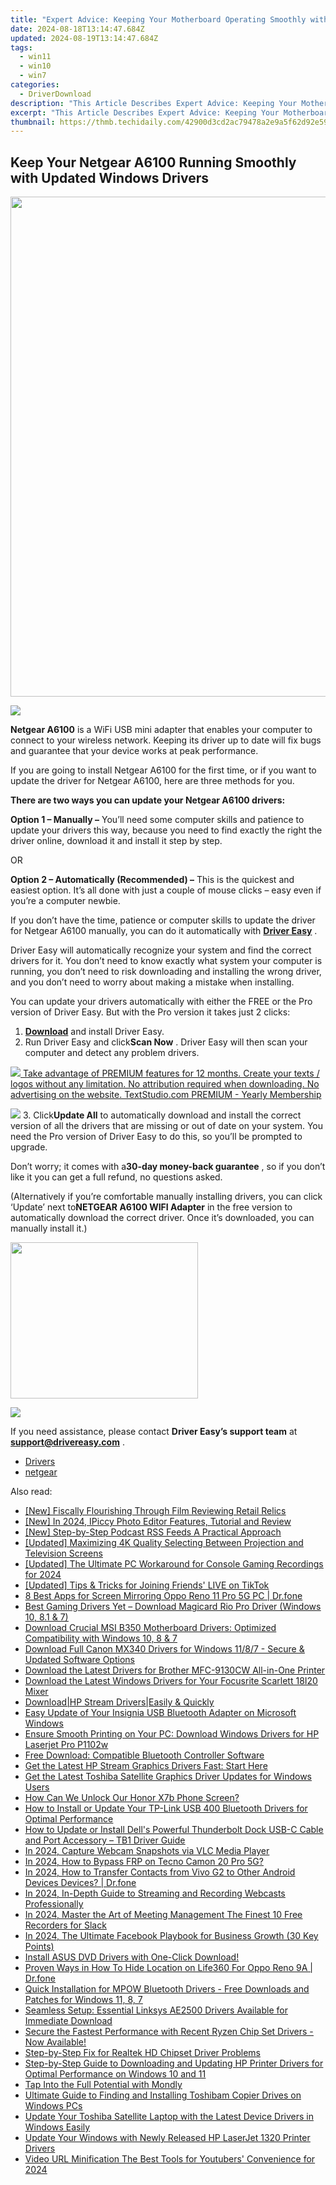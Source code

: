 ```yaml
---
title: "Expert Advice: Keeping Your Motherboard Operating Smoothly with Updated Drivers in Windows"
date: 2024-08-18T13:14:47.684Z
updated: 2024-08-19T13:14:47.684Z
tags:
  - win11
  - win10
  - win7
categories:
  - DriverDownload
description: "This Article Describes Expert Advice: Keeping Your Motherboard Operating Smoothly with Updated Drivers in Windows"
excerpt: "This Article Describes Expert Advice: Keeping Your Motherboard Operating Smoothly with Updated Drivers in Windows"
thumbnail: https://thmb.techidaily.com/42900d3cd2ac79478a2e9a5f62d92e59b26835c360208046bfffff6e9458bb6e.jpg
---
```


## Keep Your Netgear A6100 Running Smoothly with Updated Windows Drivers

<!-- affiliate ads begin -->
<a href="https://aspironcom.sjv.io/c/5597632/1941789/21554" target="_top" id="1941789"><img src="//a.impactradius-go.com/display-ad/21554-1941789" border="0" alt="" width="650" height="800"/></a><img height="0" width="0" src="https://imp.pxf.io/i/5597632/1941789/21554" style="position:absolute;visibility:hidden;" border="0" />
<!-- affiliate ads end -->
![](https://images.drivereasy.com/wp-content/uploads/2019/09/NETGEAR-A6100.png)

**Netgear A6100** is a WiFi USB mini adapter that enables your computer to connect to your wireless network. Keeping its driver up to date will fix bugs and guarantee that your device works at peak performance.

 If you are going to install Netgear A6100 for the first time, or if you want to update the driver for Netgear A6100, here are three methods for you.

**There are two ways you can update your Netgear A6100 drivers:**

**Option 1 – Manually –** You’ll need some computer skills and patience to update your drivers this way, because you need to find exactly the right the driver online, download it and install it step by step.

OR

**Option 2 – Automatically (Recommended) –** This is the quickest and easiest option. It’s all done with just a couple of mouse clicks – easy even if you’re a computer newbie.

 If you don’t have the time, patience or computer skills to update the driver for Netgear A6100 manually, you can do it automatically with **[Driver Easy](https://tools.techidaily.com/drivereasy/download/)**  .

 Driver Easy will automatically recognize your system and find the correct drivers for it. You don’t need to know exactly what system your computer is running, you don’t need to risk downloading and installing the wrong driver, and you don’t need to worry about making a mistake when installing.

 You can update your drivers automatically with either the FREE or the Pro version of Driver Easy. But with the Pro version it takes just 2 clicks:

1. **[Download](https://tools.techidaily.com/drivereasy/download/)**  and install Driver Easy.
2. Run Driver Easy and click**Scan Now** . Driver Easy will then scan your computer and detect any problem drivers.  
<!-- affiliate ads begin -->
<a href="https://secure.textstudio.com/order/checkout.php?PRODS=35633309&QTY=1&AFFILIATE=108875&CART=1"> <img src="https://secure.avangate.com/images/merchant/d6eb8222c9718486bdabce8b897380f7/products/3_premium-icon.png" border="0"> Take advantage of PREMIUM features for 12 months. 
Create your texts / logos without any limitation. 
No attribution required when downloading. 
No advertising on the website. 
 TextStudio.com  PREMIUM - Yearly Membership</a>
<!-- affiliate ads end -->
![](https://images.drivereasy.com/wp-content/uploads/2018/07/9-3.png)
3. Click**Update All** to automatically download and install the correct version of all the drivers that are missing or out of date on your system. You need the Pro version of Driver Easy to do this, so you’ll be prompted to upgrade.  

 Don’t worry; it comes with a**30-day money-back guarantee** , so if you don’t like it you can get a full refund, no questions asked.  

 (Alternatively if you’re comfortable manually installing drivers, you can click ‘Update’ next to**NETGEAR A6100 WIFI Adapter** in the free version to automatically download the correct driver. Once it’s downloaded, you can manually install it.)  
<!-- affiliate ads begin -->
<a href="https://dhgate.sjv.io/c/5597632/1678785/12108" target="_top" id="1678785"><img src="//a.impactradius-go.com/display-ad/12108-1678785" border="0" alt="" width="300" height="250"/></a>
<!-- affiliate ads end -->
![](https://images.drivereasy.com/wp-content/uploads/2018/07/10-1.png)

 If you need assistance, please contact **Driver Easy’s support team** at [**support@drivereasy.com**](https://tools.techidaily.com/drivereasy/download/) .

* [Drivers](https://tools.techidaily.com/drivereasy/download/)
* [netgear](https://tools.techidaily.com/drivereasy/download/)

<ins class="adsbygoogle"
     style="display:block"
     data-ad-format="autorelaxed"
     data-ad-client="ca-pub-7571918770474297"
     data-ad-slot="1223367746"></ins>



<ins class="adsbygoogle"
     style="display:block"
     data-ad-client="ca-pub-7571918770474297"
     data-ad-slot="8358498916"
     data-ad-format="auto"
     data-full-width-responsive="true"></ins>

<span class="atpl-alsoreadstyle">Also read:</span>
<div><ul>
<li><a href="https://youtube-help.techidaily.com/new-fiscally-flourishing-through-film-reviewing-retail-relics/"><u>[New] Fiscally Flourishing Through Film  Reviewing Retail Relics</u></a></li>
<li><a href="https://fox-glue.techidaily.com/new-in-2024-ipiccy-photo-editor-features-tutorial-and-review/"><u>[New] In 2024, IPiccy Photo Editor Features, Tutorial and Review</u></a></li>
<li><a href="https://extra-skills.techidaily.com/new-step-by-step-podcast-rss-feeds-a-practical-approach/"><u>[New] Step-by-Step Podcast RSS Feeds  A Practical Approach</u></a></li>
<li><a href="https://vp-tips.techidaily.com/updated-maximizing-4k-quality-selecting-between-projection-and-television-screens/"><u>[Updated] Maximizing 4K Quality  Selecting Between Projection and Television Screens</u></a></li>
<li><a href="https://desktop-recording.techidaily.com/updated-the-ultimate-pc-workaround-for-console-gaming-recordings-for-2024/"><u>[Updated] The Ultimate PC Workaround for Console Gaming Recordings for 2024</u></a></li>
<li><a href="https://tiktok-video-recordings.techidaily.com/updated-tips-and-tricks-for-joining-friends-live-on-tiktok/"><u>[Updated] Tips & Tricks for Joining Friends' LIVE on TikTok</u></a></li>
<li><a href="https://screen-mirror.techidaily.com/8-best-apps-for-screen-mirroring-oppo-reno-11-pro-5g-pc-drfone-by-drfone-android/"><u>8 Best Apps for Screen Mirroring Oppo Reno 11 Pro 5G PC | Dr.fone</u></a></li>
<li><a href="https://win-amazing.techidaily.com/best-gaming-drivers-yet-download-magicard-rio-pro-driver-windows-10-81-and-7/"><u>Best Gaming Drivers Yet – Download Magicard Rio Pro Driver (Windows 10, 8.1 & 7)</u></a></li>
<li><a href="https://win-amazing.techidaily.com/download-crucial-msi-b350-motherboard-drivers-optimized-compatibility-with-windows-10-8-and-7/"><u>Download Crucial MSI B350 Motherboard Drivers: Optimized Compatibility with Windows 10, 8 & 7</u></a></li>
<li><a href="https://win-amazing.techidaily.com/download-full-canon-mx340-drivers-for-windows-1187-secure-and-updated-software-options/"><u>Download Full Canon MX340 Drivers for Windows 11/8/7 - Secure & Updated Software Options</u></a></li>
<li><a href="https://win-amazing.techidaily.com/download-the-latest-drivers-for-brother-mfc-9130cw-all-in-one-printer/"><u>Download the Latest Drivers for Brother MFC-9130CW All-in-One Printer</u></a></li>
<li><a href="https://win-amazing.techidaily.com/download-the-latest-windows-drivers-for-your-focusrite-scarlett-18i20-mixer/"><u>Download the Latest Windows Drivers for Your Focusrite Scarlett 18I20 Mixer</u></a></li>
<li><a href="https://win-amazing.techidaily.com/downloadhp-stream-driverseasily-and-quickly/"><u>Download|HP Stream Drivers|Easily & Quickly</u></a></li>
<li><a href="https://win-amazing.techidaily.com/easy-update-of-your-insignia-usb-bluetooth-adapter-on-microsoft-windows/"><u>Easy Update of Your Insignia USB Bluetooth Adapter on Microsoft Windows</u></a></li>
<li><a href="https://win-amazing.techidaily.com/ensure-smooth-printing-on-your-pc-download-windows-drivers-for-hp-laserjet-pro-p1102w/"><u>Ensure Smooth Printing on Your PC: Download Windows Drivers for HP Laserjet Pro P1102w</u></a></li>
<li><a href="https://win-amazing.techidaily.com/free-download-compatible-bluetooth-controller-software/"><u>Free Download: Compatible Bluetooth Controller Software</u></a></li>
<li><a href="https://win-amazing.techidaily.com/get-the-latest-hp-stream-graphics-drivers-fast-start-here/"><u>Get the Latest HP Stream Graphics Drivers Fast: Start Here</u></a></li>
<li><a href="https://win-amazing.techidaily.com/get-the-latest-toshiba-satellite-graphics-driver-updates-for-windows-users/"><u>Get the Latest Toshiba Satellite Graphics Driver Updates for Windows Users</u></a></li>
<li><a href="https://unlock-android.techidaily.com/how-can-we-unlock-our-honor-x7b-phone-screen-by-drfone-android/"><u>How Can We Unlock Our Honor X7b Phone Screen?</u></a></li>
<li><a href="https://win-amazing.techidaily.com/how-to-install-or-update-your-tp-link-usb-400-bluetooth-drivers-for-optimal-performance/"><u>How to Install or Update Your TP-Link USB 400 Bluetooth Drivers for Optimal Performance</u></a></li>
<li><a href="https://win-amazing.techidaily.com/how-to-update-or-install-dells-powerful-thunderbolt-dock-usb-c-cable-and-port-accessory-tb1-driver-guide/"><u>How to Update or Install Dell's Powerful Thunderbolt Dock USB-C Cable and Port Accessory – TB1 Driver Guide</u></a></li>
<li><a href="https://on-screen-recording.techidaily.com/in-2024-capture-webcam-snapshots-via-vlc-media-player/"><u>In 2024, Capture Webcam Snapshots via VLC Media Player</u></a></li>
<li><a href="https://bypass-frp.techidaily.com/in-2024-how-to-bypass-frp-on-tecno-camon-20-pro-5g-by-drfone-android/"><u>In 2024, How to Bypass FRP on Tecno Camon 20 Pro 5G?</u></a></li>
<li><a href="https://android-transfer.techidaily.com/in-2024-how-to-transfer-contacts-from-vivo-g2-to-other-android-devices-devices-drfone-by-drfone-transfer-from-android-transfer-from-android/"><u>In 2024, How to Transfer Contacts from Vivo G2 to Other Android Devices Devices? | Dr.fone</u></a></li>
<li><a href="https://some-techniques.techidaily.com/in-2024-in-depth-guide-to-streaming-and-recording-webcasts-professionally/"><u>In 2024, In-Depth Guide to Streaming and Recording Webcasts Professionally</u></a></li>
<li><a href="https://on-screen-recording.techidaily.com/in-2024-master-the-art-of-meeting-management-the-finest-10-free-recorders-for-slack/"><u>In 2024, Master the Art of Meeting Management  The Finest 10 Free Recorders for Slack</u></a></li>
<li><a href="https://facebook-videos.techidaily.com/in-2024-the-ultimate-facebook-playbook-for-business-growth-30-key-points/"><u>In 2024, The Ultimate Facebook Playbook for Business Growth (30 Key Points)</u></a></li>
<li><a href="https://win-amazing.techidaily.com/1722965367428-install-asus-dvd-drivers-with-one-click-download/"><u>Install ASUS DVD Drivers with One-Click Download!</u></a></li>
<li><a href="https://location-social.techidaily.com/proven-ways-in-how-to-hide-location-on-life360-for-oppo-reno-9a-drfone-by-drfone-virtual-android/"><u>Proven Ways in How To Hide Location on Life360 For Oppo Reno 9A | Dr.fone</u></a></li>
<li><a href="https://win-amazing.techidaily.com/quick-installation-for-mpow-bluetooth-drivers-free-downloads-and-patches-for-windows-11-8-7/"><u>Quick Installation for MPOW Bluetooth Drivers - Free Downloads and Patches for Windows 11, 8, 7</u></a></li>
<li><a href="https://win-amazing.techidaily.com/seamless-setup-essential-linksys-ae2500-drivers-available-for-immediate-download/"><u>Seamless Setup: Essential Linksys AE2500 Drivers Available for Immediate Download</u></a></li>
<li><a href="https://win-amazing.techidaily.com/secure-the-fastest-performance-with-recent-ryzen-chip-set-drivers-now-available/"><u>Secure the Fastest Performance with Recent Ryzen Chip Set Drivers - Now Available!</u></a></li>
<li><a href="https://win-amazing.techidaily.com/step-by-step-fix-for-realtek-hd-chipset-driver-problems/"><u>Step-by-Step Fix for Realtek HD Chipset Driver Problems</u></a></li>
<li><a href="https://win-amazing.techidaily.com/step-by-step-guide-to-downloading-and-updating-hp-printer-drivers-for-optimal-performance-on-windows-10-and-11/"><u>Step-by-Step Guide to Downloading and Updating HP Printer Drivers for Optimal Performance on Windows 10 and 11</u></a></li>
<li><a href="https://mondly-stories.techidaily.com/tap-into-the-full-potential-with-mondly/"><u>Tap Into the Full Potential with Mondly</u></a></li>
<li><a href="https://win-amazing.techidaily.com/ultimate-guide-to-finding-and-installing-toshibam-copier-drives-on-windows-pcs/"><u>Ultimate Guide to Finding and Installing Toshibam Copier Drives on Windows PCs</u></a></li>
<li><a href="https://win-amazing.techidaily.com/update-your-toshiba-satellite-laptop-with-the-latest-device-drivers-in-windows-easily/"><u>Update Your Toshiba Satellite Laptop with the Latest Device Drivers in Windows Easily</u></a></li>
<li><a href="https://win-amazing.techidaily.com/update-your-windows-with-newly-released-hp-laserjet-1320-printer-drivers/"><u>Update Your Windows with Newly Released HP LaserJet 1320 Printer Drivers</u></a></li>
<li><a href="https://facebook-video-share.techidaily.com/video-url-minification-the-best-tools-for-youtubers-convenience-for-2024/"><u>Video URL Minification  The Best Tools for Youtubers' Convenience for 2024</u></a></li>
</ul></div>
